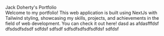 Jack Doherty's Portfolio <br>
Welcome to my portfolio! This web application is built using NextJs with Tailwind styling, showcasing my skills, projects, and achievements in the field of web development. You can check it out here!
 dasd as
afdasfffdsf
dfsdsdfsdsdf
sdfdsf
sdfsdf
sdfsdfsdfsdfsdfdsf
sdfdsf
